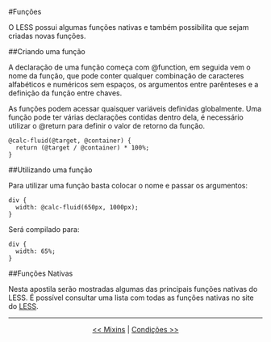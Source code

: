 #Funções

O LESS possui algumas funções nativas e também possibilita que sejam criadas novas funções.

##Criando uma função

A declaração de uma função começa com @function, em seguida vem o nome da função, que pode conter qualquer combinação de caracteres alfabéticos e numéricos sem espaços, os argumentos entre parênteses e a definição da função entre chaves.

As funções podem acessar quaisquer variáveis definidas globalmente. Uma função pode ter várias declarações contidas dentro dela, é necessário utilizar o @return para definir o valor de retorno da função.

```
@calc-fluid(@target, @container) {
  return (@target / @container) * 100%;
}
```

##Utilizando uma função

Para utilizar uma função basta colocar o nome e passar os argumentos:

```
div {
  width: @calc-fluid(650px, 1000px);
}
```

Será compilado para:

```
div {
  width: 65%;
}
```

##Funções Nativas

Nesta apostila serão mostradas algumas das principais funções nativas do LESS. É possível consultar uma lista com todas as funções nativas no site do <a href="http://lesscss.org/functions/#functions-overview" target="_blank">LESS</a>.

___

<p align="center"><a href="mixins.md"  title="Anterior"><< Mixins</a> |  <a href="conditions.md" title="Próximo">Condições >></a></p>
